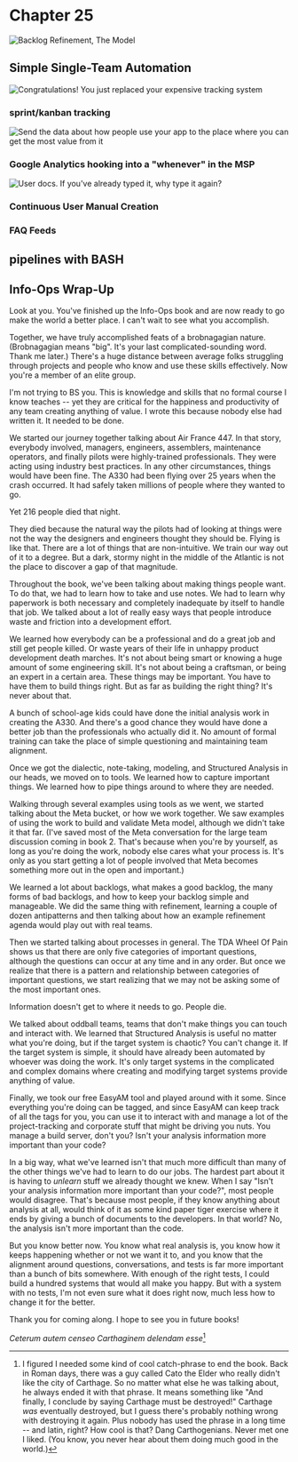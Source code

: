 # Chapter 25

![Backlog Refinement, The Model](images/BacklogRefinementDFD.jpg)

## Simple Single-Team Automation

![Congratulations! You just replaced your expensive tracking system](images/chapter24-sprintkanbantracking.png)

### sprint/kanban tracking

![Send the data about how people use your app to the place where you can get the most value from it](images/chapter24-googleanalytics-hooking.png)

### Google Analytics hooking into a "whenever" in the MSP

![User docs. If you've already typed it, why type it again?](images/chapter24-userdoccreation.png)

### Continuous User Manual Creation



### FAQ Feeds

## pipelines with BASH
 
## Info-Ops Wrap-Up

Look at you. You've finished up the Info-Ops book and are now ready to go make the world a better place. I can't wait to see what you accomplish.

Together, we have truly accomplished feats of a brobnagagian nature. (Brobnagagian means "big". It's your last complicated-sounding word. Thank me later.) There's a huge distance between average folks struggling through projects and people who know and use these skills effectively. Now you're a member of an elite group.

I'm not trying to BS you. This is knowledge and skills that no formal course I know teaches -- yet they are critical for the happiness and productivity of any team creating anything of value. I wrote this because nobody else had written it. It needed to be done.

We started our journey together talking about Air France 447. In that story, everybody involved, managers, engineers, assemblers, maintenance operators, and finally pilots were highly-trained professionals. They were acting using industry best practices. In any other circumstances, things would have been fine. The A330 had been flying over 25 years when the crash occurred. It had safely taken millions of people where they wanted to go.

Yet 216 people died that night.

They died because the natural way the pilots had of looking at things were not the way the designers and engineers thought they should be. Flying is like that. There are a lot of things that are non-intuitive. We train our way out of it to a degree. But a dark, stormy night in the middle of the Atlantic is not the place to discover a gap of that magnitude.

Throughout the book, we've been talking about making things people want. To do that, we had to learn how to take and use notes. We had to learn why paperwork is both necessary and completely inadequate by itself to handle that job. We talked about a lot of really easy ways that people introduce waste and friction into a development effort.

We learned how everybody can be a professional and do a great job and still get people killed. Or waste years of their life in unhappy product development death marches. It's not about being smart or knowing a huge amount of some engineering skill. It's not about being a craftsman, or being an expert in a certain area. These things may be important. You have to have them to build things right. But as far as building the right thing? It's never about that.

A bunch of school-age kids could have done the initial analysis work in creating the A330. And there's a good chance they would have done a better job than the professionals who actually did it. No amount of formal training can take the place of simple questioning and maintaining team alignment.

Once we got the dialectic, note-taking, modeling, and Structured Analysis in our heads, we moved on to tools. We learned how to capture important things. We learned how to pipe things around to where they are needed.

Walking through several examples using tools as we went, we started talking about the Meta bucket, or how we work together. We saw examples of using the work to build and validate Meta model, although we didn't take it that far. (I've saved most of the Meta conversation for the large team discussion coming in book 2. That's because when you're by yourself, as long as you're doing the work, nobody else cares what your process is. It's only as you start getting a lot of people involved that Meta becomes something more out in the open and important.)

We learned a lot about backlogs, what makes a good backlog, the many forms of bad backlogs, and how to keep your backlog simple and manageable. We did the same thing with refinement, learning a couple of dozen antipatterns and then talking about how an example refinement agenda would play out with real teams.

Then we started talking about processes in general. The TDA Wheel Of Pain shows us that there are only five categories of important questions, although the questions can occur at any time and in any order. But once we realize that there is a pattern and relationship between categories of important questions, we start realizing that we may not be asking some of the most important ones.

Information doesn't get to where it needs to go. People die.

We talked about oddball teams, teams that don't make things you can touch and interact with. We learned that Structured Analysis is useful no matter what you're doing, but if the target system is chaotic? You can't change it. If the target system is simple, it should have already been automated by whoever was doing the work. It's only target systems in the complicated and complex domains where creating and modifying target systems provide anything of value.

Finally, we took our free EasyAM tool and played around with it some. Since everything you're doing can be tagged, and since EasyAM can keep track of all the tags for you, you can use it to interact with and manage a lot of the project-tracking and corporate stuff that might be driving you nuts. You manage a build server, don't you? Isn't your analysis information more important than your code?

In a big way, what we've learned isn't that much more difficult than many of the other things we've had to learn to do our jobs. The hardest part about it is having to *unlearn* stuff we already thought we knew. When I say "Isn't your analysis information more important than your code?", most people would disagree. That's because most people, if they know anything about analysis at all, would think of it as some kind paper tiger exercise where it ends by giving a bunch of documents to the developers. In that world? No, the analysis isn't more important than the code.

But you know better now. You know what real analysis is, you know how it keeps happening whether or not we want it to, and you know that the alignment around questions, conversations, and tests is far more important than a bunch of bits somewhere. With enough of the right tests, I could build a hundred systems that would all make you happy. But with a system with no tests, I'm not even sure what it does right now, much less how to change it for the better.

Thank you for coming along. I hope to see you in future books!

*Ceterum autem censeo Carthaginem delendam esse*[^25-31]

[^25-31]: I figured I needed some kind of cool catch-phrase to end the book. Back in Roman days, there was a guy called Cato the Elder who really didn't like the city of Carthage. So no matter what else he was talking about, he always ended it with that phrase. It means something like "And finally, I conclude by saying Carthage must be destroyed!" Carthage *was* eventually destroyed, but I guess there's probably nothing wrong with destroying it again. Plus nobody has used the phrase in a long time -- and latin, right? How cool is that? Dang Carthogenians. Never met one I liked. (You know, you never hear about them doing much good in the world.)